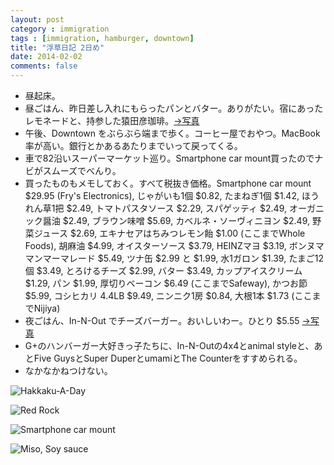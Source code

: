 ```yaml
---
layout: post
category : immigration
tags : [immigration, hamburger, downtown]
title: "浮草日記 2日め"
date: 2014-02-02
comments: false
---
```


* 昼起床。&nbsp;  
* 昼ごはん、昨日差し入れにもらったパンとバター。ありがたい。宿にあったレモネードと、持参した猿田彦珈琲。[->写真](http://instagram.com/p/j7cikQFDY1/)&nbsp;  
* 午後、Downtown をぶらぶら端まで歩く。コーヒー屋でおやつ。MacBook率が高い。銀行とかあるあたりまでいって戻ってくる。&nbsp;  
* 車で82沿いスーパーマーケット巡り。Smartphone car mount買ったのでナビがスムーズでべんり。 &nbsp;  
* 買ったものもメモしておく。すべて税抜き価格。Smartphone car mount $29.95 (Fry's Electronics), じゃがいも1個 $0.82, たまねぎ1個 $1.42, ほうれん草1把 $2.49, トマトパスタソース $2.29, スパゲッティ $2.49, オーガニック醤油 $2.49, ブラウン味噌 $5.69, カベルネ・ソーヴィニヨン $2.49, 野菜ジュース $2.69, エキナセアはちみつレモン飴 $1.00 (ここまでWhole Foods), 胡麻油 $4.99, オイスターソース $3.79, HEINZマヨ $3.19, ボンヌママンマーマレード $5.49, ツナ缶 $2.99 と $1.99, 水1ガロン $1.39, たまご12個 $3.49, とろけるチーズ $2.99, バター $3.49, カップアイスクリーム $1.29, パン $1.99, 厚切りベーコン $6.49 (ここまでSafeway), かつお節 $5.99, コシヒカリ 4.4LB $9.49, ニンニク1房 $0.84, 大根1本 $1.73 (ここまでNijiya)  
* 夜ごはん、In-N-Out でチーズバーガー。おいしいわー。ひとり $5.55 [->写真](http://instagram.com/p/j8Iy3zFDQH/)
* G+のハンバーガー大好きっ子たちに、In-N-Outの4x4とanimal styleと、あとFive GuysとSuper DuperとumamiとThe Counterをすすめられる。&nbsp; 
* なかなかねつけない。&nbsp;  

![Hakkaku-A-Day](https://lh6.googleusercontent.com/-JUpWfkZV3kM/Uu84O9yoC7I/AAAAAAABlwM/rBczVurE0ts/w620-h465-no/14+-+1)

![Red Rock](https://lh5.googleusercontent.com/-y0G07tz7tWk/Uu7g77p4KJI/AAAAAAABlsc/MQwhDLSK9wY/w620-h465-no/14+-+1)

![Smartphone car mount](https://lh4.googleusercontent.com/-1aOgEfIZWfw/Uu9EmoO3BBI/AAAAAAABlw8/F24i_xzDpS0/w620-h465-no/14+-+1)

![Miso, Soy sauce](https://lh5.googleusercontent.com/-MZS3JpqY0gY/UvVs3H-ctXI/AAAAAAAB3LQ/_3bSW2nM4Qc/w620-h465-no/P1140821.JPG)

